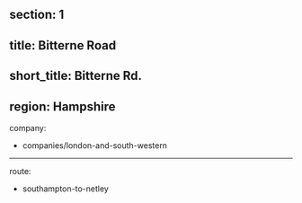 ﻿section: 1
----
title: Bitterne Road
----
short_title: Bitterne Rd.
----
region: Hampshire
----
company:
- companies/london-and-south-western
----
route:
- southampton-to-netley
